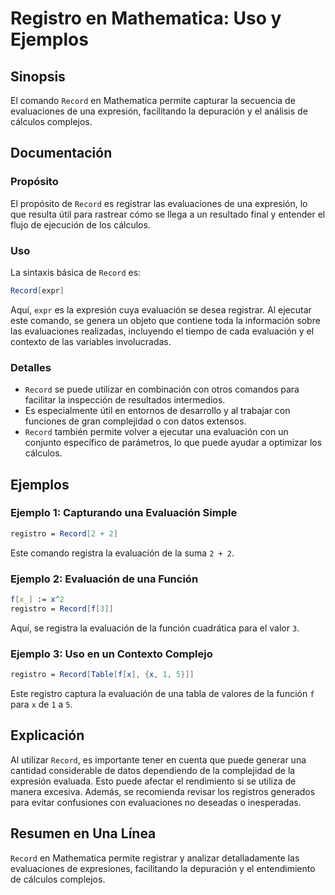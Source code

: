 <!--
Meta Description: # Registro en Mathematica: Uso y Ejemplos ## Sinopsis El comando `Record` en Mathematica permite capturar la secuencia de evaluaciones de una expresió...
Meta Keywords: record, una, evaluación, mathematica, registro
-->

# Registro en Mathematica: Uso y Ejemplos

## Sinopsis
El comando `Record` en Mathematica permite capturar la secuencia de evaluaciones de una expresión, facilitando la depuración y el análisis de cálculos complejos.

## Documentación
### Propósito
El propósito de `Record` es registrar las evaluaciones de una expresión, lo que resulta útil para rastrear cómo se llega a un resultado final y entender el flujo de ejecución de los cálculos.

### Uso
La sintaxis básica de `Record` es:

```mathematica
Record[expr]
```

Aquí, `expr` es la expresión cuya evaluación se desea registrar. Al ejecutar este comando, se genera un objeto que contiene toda la información sobre las evaluaciones realizadas, incluyendo el tiempo de cada evaluación y el contexto de las variables involucradas.

### Detalles
- `Record` se puede utilizar en combinación con otros comandos para facilitar la inspección de resultados intermedios.
- Es especialmente útil en entornos de desarrollo y al trabajar con funciones de gran complejidad o con datos extensos.
- `Record` también permite volver a ejecutar una evaluación con un conjunto específico de parámetros, lo que puede ayudar a optimizar los cálculos.

## Ejemplos
### Ejemplo 1: Capturando una Evaluación Simple
```mathematica
registro = Record[2 + 2]
```
Este comando registra la evaluación de la suma `2 + 2`.

### Ejemplo 2: Evaluación de una Función
```mathematica
f[x_] := x^2
registro = Record[f[3]]
```
Aquí, se registra la evaluación de la función cuadrática para el valor `3`.

### Ejemplo 3: Uso en un Contexto Complejo
```mathematica
registro = Record[Table[f[x], {x, 1, 5}]]
```
Este registro captura la evaluación de una tabla de valores de la función `f` para `x` de `1` a `5`.

## Explicación
Al utilizar `Record`, es importante tener en cuenta que puede generar una cantidad considerable de datos dependiendo de la complejidad de la expresión evaluada. Esto puede afectar el rendimiento si se utiliza de manera excesiva. Además, se recomienda revisar los registros generados para evitar confusiones con evaluaciones no deseadas o inesperadas.

## Resumen en Una Línea
`Record` en Mathematica permite registrar y analizar detalladamente las evaluaciones de expresiones, facilitando la depuración y el entendimiento de cálculos complejos.